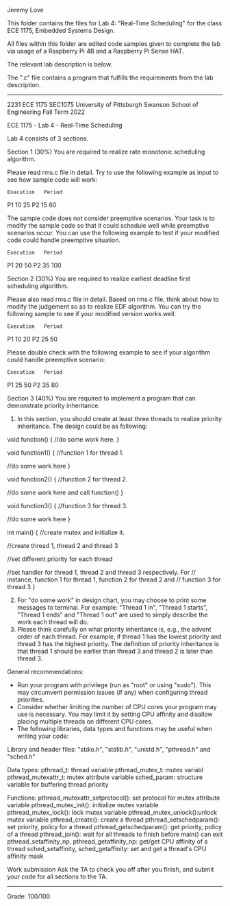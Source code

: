 Jeremy Love

This folder contains the files for Lab 4: "Real-Time Scheduling" for the 
  class ECE 1175, Embedded Systems Design.

All files within this folder are edited code samples given to complete the
  lab via usage of a Raspberry Pi 4B and a Raspberry Pi Sense HAT.

The relevant lab description is below.

The ".c" file contains a program that fulfills the requirements from the 
  lab description.

-----------------------------------------------------------------------------

2231 ECE 1175 SEC1075
University of Pittsburgh
Swanson School of Engineering
Fall Term 2022

ECE 1175 - Lab 4 - Real-Time Scheduling

Lab 4 consists of 3 sections.

Section 1 (30%) 
You are required to realize rate monotonic scheduling algorithm.

Please read rms.c file in detail. Try to use the following example as input 
  to see how sample code will work:
 
	Execution	Period
P1	10		25
P2	15		60

The sample code does not consider preemptive scenarios. Your task is to 
  modify the sample code so that it could schedule well while preemptive 
  scenarios occur. You can use the following example to test if your 
  modified code could handle preemptive situation.

	Execution	Period
P1	20		50
P2	35		100

Section 2 (30%)
You are required to realize earliest deadline first scheduling algorithm.

Please also read rms.c file in detail. Based on rms.c file, think about how 
  to modify the judgement so as to realize EDF algorithm. You can try the 
  following sample to see if your modified version works well:

	Execution	Period
P1	10		20
P2	25		50

Please double check with the following example to see if your algorithm 
  could handle preemptive scenario:

	Execution	Period
P1	25		50
P2	35		80

Section 3 (40%)
You are required to implement a program that can demonstrate priority 
  inheritance.

1. In this section, you should create at least three threads to realize 
     priority inheritance. The design could be as following:

void function()
{
  //do some work here.
}

void function1()
{
  //function 1 for thread 1.

  //do some work here
}

void function2()
{
  //function 2 for thread 2.

  //do some work here and call function()
}

void function3()
{
  //function 3 for thread 3.

  //do some work here
}

int main()
{
  //create mutex and initialize it.

  //create thread 1, thread 2 and thread 3

  //set different priority for each thread

  //set handler for thread 1, thread 2 and thread 3 respectively. For 
  //  instance, function 1 for thread 1, function 2 for thread 2 and
  //  function 3 for thread 3
}

2. For "do some work" in design chart, you may choose to print some messages 
     to terminal. For example: "Thread 1 in", "Thread 1 starts", "Thread 1 
     ends" and "Thread 1 out" are used to simply describe the work each 
     thread will do.
3. Please think carefully on what priority inheritance is, e.g., the advent 
   order of each thread. For example, if thread 1 has the lowest priority 
   and thread 3 has the highest priority. The definition of priority 
   inheritance is that thread 1 should be earlier than thread 3 and thread 2 
   is later than thread 3.

General recommendations:
  -  Run your program with privilege (run as "root" or using "sudo"). This 
       may circumvent permission issues (if any) when configuring thread 
       priorities.
  -  Consider whether limiting the number of CPU cores your program may use 
       is necessary. You may limit it by setting CPU affinity and disallow 
       placing multiple threads on different CPU cores.
  -  The following libraries, data types and functions may be useful when 
       writing your code:

Library and header files:
  "stdio.h", "stdlib.h", "unistd.h", "pthread.h" and "sched.h"

Data types:
  pthread_t: thread variable
  pthread_mutex_t: mutex variabl
  pthread_mutexattr_t: mutex attribute variable
  sched_param: structure variable for buffering thread priority

Functions:
  pthread_mutexattr_setprotocol(): set protocol for mutex attribute variable
  pthread_mutex_init(): initialize mutex variable
  pthread_mutex_lock(): lock mutex variable
  pthread_mutex_unlock():unlock mutex variable
  pthread_create(): create a thread
  pthread_setschedparam(): set priority, policy for a thread
  pthread_getschedparam(): get priority, policy of a thread
  pthread_join(): wait for all threads to finish before main() can exit
  pthread_setaffinity_np, pthread_getaffinity_np: get/get CPU affinity of a 
    thread
  sched_setaffinity, sched_getaffinity: set and get a thread's CPU affinity 
    mask

Work submission
  Ask the TA to check you off after you finish, and submit your code for all 
    sections to the TA.

-----------------------------------------------------------------------------

Grade: 100/100